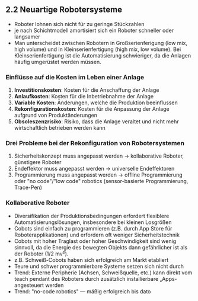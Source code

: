 ## 2.2 Neuartige Robotersysteme

- Roboter lohnen sich nicht für zu geringe Stückzahlen
- je nach Schichtmodell amortisiert sich ein Roboter schneller oder langsamer
- Man unterscheidet zwischen Robotern in Großserienferigung (low mix, high volume) und in Kleinserienfertigung (high mix, low volume). Bei Kleinserienfertigung ist die Automatisierung schwieriger, da die Anlagen häufig umgerüstet werden müssen.

### Einflüsse auf die Kosten im Leben einer Anlage

1. **Investitionskosten**: Kosten für die Anschaffung der Anlage
1. **Anlaufkosten**: Kosten für die Inbetriebnahme der Anlage
1. **Variable Kosten**: Änderungen, welche die Produktion beeinflussen
1. **Rekonfigurationskosten**: Kosten für die Anpassung der Anlage aufgrund von Produktänderungen
1. **Obsoleszenzrisiko**: Risiko, dass die Anlage veraltet und nicht mehr wirtschaftlich betrieben werden kann

### Drei Probleme bei der Rekonfiguration von Robotersystemen

1. Sicherheitskonzept muss angepasst werden $\rightarrow$ kollaborative Roboter, günstigere Roboter
1. Endeffektor muss angepasst werden $\rightarrow$ universelle Endeffektoren
1. Programmierung muss angepasst werden $\rightarrow$ offline Programmierung oder "no code"/"low code" robotics (sensor-basierte Programmierung, Trace-Pen)

### Kollaborative Roboter

- Diversifikation der Produktionsbedingungen erfordert flexiblere Automatisierungslösungen, insbesondere bei kleinen Losgrößen
- Cobots sind einfach zu programmieren (z.B. durch App Store für Roboterapplikationen) und erfordern oft weniger Sicherheitstechnik
- Cobots mit hoher Traglast oder hoher Geschwindigkeit sind wenig sinnvoll, da die Energie des bewegten Objekts dann gefährlicher ist als der Roboter (1/2 mv²).
- z.B. Schweiß-Cobots haben sich erfolgreich am Markt etabliert
- Teure und schwer programmierbare Systeme setzen sich nicht durch
- Trend: Externe Peripherie (Achsen, Schweißquelle, etc.) kann direkt vom teach pendant des Roboters durch zusätzlich installierbare „Apps- angesteuert werden
- Trend: "no-code robotics" — mäßig erfolgreich bis dato
